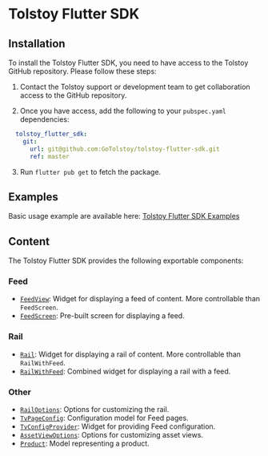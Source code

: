 # Tolstoy Flutter SDK

## Installation

To install the Tolstoy Flutter SDK, you need to have access to the Tolstoy GitHub repository. Please follow these steps:

1. Contact the Tolstoy support or development team to get collaboration access to the GitHub repository.

2. Once you have access, add the following to your `pubspec.yaml` dependencies:
```yaml
  tolstoy_flutter_sdk:
    git:
      url: git@github.com:GoTolstoy/tolstoy-flutter-sdk.git
      ref: master
```

3. Run `flutter pub get` to fetch the package.

## Examples

Basic usage example are available here: [Tolstoy Flutter SDK Examples](https://github.com/GoTolstoy/tolstoy-flutter-sdk/tree/master/examples)

## Content

The Tolstoy Flutter SDK provides the following exportable components:

### Feed
- [`FeedView`](https://github.com/GoTolstoy/tolstoy-flutter-sdk/blob/master/lib/modules/feed/widgets/feed_view.dart): Widget for displaying a feed of content. More controllable than `FeedScreen`.
- [`FeedScreen`](https://github.com/GoTolstoy/tolstoy-flutter-sdk/blob/master/lib/modules/feed/screens/feed_screen.dart): Pre-built screen for displaying a feed.

### Rail
- [`Rail`](https://github.com/GoTolstoy/tolstoy-flutter-sdk/blob/master/lib/modules/rail/widgets/rail.dart): Widget for displaying a rail of content. More controllable than `RailWithFeed`.
- [`RailWithFeed`](https://github.com/GoTolstoy/tolstoy-flutter-sdk/blob/master/lib/modules/rail/widgets/rail_with_feed.dart): Combined widget for displaying a rail with a feed.

### Other
- [`RailOptions`](https://github.com/GoTolstoy/tolstoy-flutter-sdk/blob/master/lib/modules/rail/models/rail_options.dart): Options for customizing the rail.
- [`TvPageConfig`](https://github.com/GoTolstoy/tolstoy-flutter-sdk/blob/master/lib/modules/api/models/tv_page_config.dart): Configuration model for Feed pages.
- [`TvConfigProvider`](https://github.com/GoTolstoy/tolstoy-flutter-sdk/blob/master/lib/modules/api/widgets/tv_config_provider.dart): Widget for providing Feed configuration.
- [`AssetViewOptions`](https://github.com/GoTolstoy/tolstoy-flutter-sdk/blob/master/lib/modules/assets/models/asset_view_options.dart): Options for customizing asset views.
- [`Product`](https://github.com/GoTolstoy/tolstoy-flutter-sdk/blob/master/lib/modules/products/models/product.dart): Model representing a product.